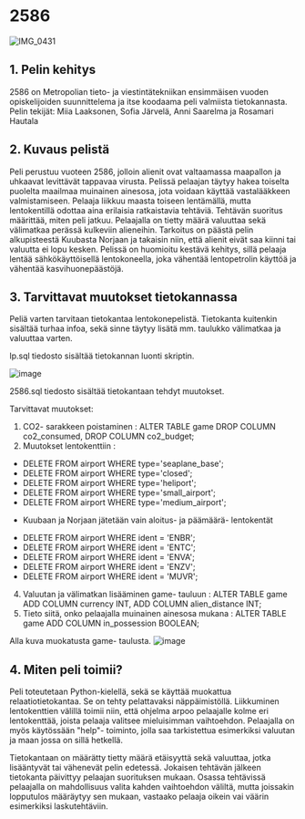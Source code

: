 # 2586

![IMG_0431](https://github.com/seitamnn/MAAILMANLOPUNPELI/assets/156774906/508dca66-5d7b-4000-8f25-84fcb951e3eb)


## 1. Pelin kehitys
2586 on Metropolian tieto- ja viestintätekniikan ensimmäisen vuoden opiskelijoiden suunnittelema ja itse koodaama peli valmiista tietokannasta.
Pelin tekijät:
Miia Laaksonen, 
Sofia Järvelä, 
Anni Saarelma 
ja Rosamari Hautala

## 2. Kuvaus pelistä
Peli perustuu vuoteen 2586, jolloin alienit ovat valtaamassa maapallon ja uhkaavat levittävät tappavaa virusta. Pelissä pelaajan täytyy hakea toiselta puolelta maailmaa muinainen ainesosa, jota voidaan käyttää vastalääkkeen valmistamiseen. Pelaaja liikkuu maasta toiseen lentämällä, mutta lentokentillä odottaa aina erilaisia ratkaistavia tehtäviä. Tehtävän suoritus määrittää, miten peli jatkuu. Pelaajalla on tietty määrä valuuttaa sekä välimatkaa perässä kulkeviin alieneihin. Tarkoitus on päästä pelin alkupisteestä Kuubasta Norjaan ja takaisin niin, että alienit eivät saa kiinni tai valuutta ei lopu kesken. Pelissä on huomioitu kestävä kehitys, sillä pelaaja lentää sähkökäyttöisellä lentokoneella, joka vähentää lentopetrolin käyttöä ja vähentää kasvihuonepäästöjä.
## 3. Tarvittavat muutokset tietokannassa
Peliä varten tarvitaan tietokantaa lentokonepelistä. Tietokanta kuitenkin sisältää turhaa infoa, sekä  sinne täytyy lisätä mm. taulukko välimatkaa ja valuuttaa varten. 

lp.sql tiedosto sisältää tietokannan luonti skriptin.

![image](https://github.com/seitamnn/MAAILMANLOPUNPELI/assets/100755090/aaef603d-7367-440a-bc41-93805f359c3a)

2586.sql tiedosto sisältää tietokantaan tehdyt muutokset.

Tarvittavat muutokset:
1. CO2- sarakkeen poistaminen : ALTER TABLE game DROP COLUMN co2_consumed, DROP COLUMN co2_budget;
2. Muutokset lentokenttiin :
* DELETE FROM airport WHERE type='seaplane_base';
* DELETE FROM airport WHERE type='closed';
* DELETE FROM airport WHERE type='heliport';
* DELETE FROM airport WHERE type='small_airport';
* DELETE FROM airport WHERE type='medium_airport';
- Kuubaan ja Norjaan jätetään vain aloitus- ja päämäärä- lentokentät
* DELETE FROM airport WHERE ident = 'ENBR';
* DELETE FROM airport WHERE ident = 'ENTC';
* DELETE FROM airport WHERE ident = 'ENVA';
* DELETE FROM airport WHERE ident = 'ENZV';
* DELETE FROM airport WHERE ident = 'MUVR';
4. Valuutan ja välimatkan lisääminen game- tauluun : ALTER TABLE game ADD COLUMN currency INT, ADD COLUMN alien_distance INT;
5. Tieto siitä, onko pelaajalla muinainen ainesosa mukana : ALTER TABLE game ADD COLUMN in_possession BOOLEAN;


Alla kuva muokatusta game- taulusta.
![image](https://github.com/seitamnn/MAAILMANLOPUNPELI/assets/156774906/7f4a5371-cbe0-4baf-a4bd-435a620117a7)

## 4. Miten peli toimii?
Peli toteutetaan Python-kielellä, sekä se käyttää muokattua relaatiotietokantaa. Se on tehty pelattavaksi näppäimistöllä.
Liikkuminen lentokenttien välillä toimii niin, että ohjelma arpoo pelaajalle kolme eri lentokenttää, joista pelaaja valitsee mieluisimman vaihtoehdon. Pelaajalla on myös käytössään "help"- toiminto, jolla saa tarkistettua esimerkiksi valuutan ja maan jossa on sillä hetkellä.

Tietokantaan on määrätty tietty määrä etäisyyttä sekä valuuttaa, jotka lisääntyvät tai vähenevät pelin edetessä. Jokaisen tehtävän jälkeen tietokanta päivittyy pelaajan suorituksen mukaan. Osassa tehtävissä pelaajalla on mahdollisuus valita kahden vaihtoehdon väliltä, mutta joissakin lopputulos määräytyy sen mukaan, vastaako pelaaja oikein vai väärin esimerkiksi laskutehtäviin. 
